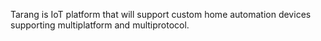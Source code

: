 Tarang is IoT platform that will support custom home automation devices supporting multiplatform and multiprotocol.
